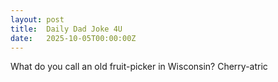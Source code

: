 ```yaml
---
layout: post
title:  Daily Dad Joke 4U
date:   2025-10-05T00:00:00Z
---
```

What do you call an old fruit-picker in Wisconsin? Cherry-atric
